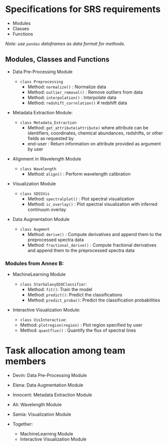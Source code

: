 # Specifications for SRS requirements 

* Modules
* Classes
* Functions

*Note: use `pandas` dataframes as data format for methods.*

## Modules, Classes and Functions

* Data Pre-Processing Module
  * `class Preprocessing` 
    * Method: `normalize()` : Normalize data
    * Method: `outlier_removal()` : Remove outliers from data
    * Method: `interpolation()` : Interpolate data
    * Method: `redshift_correlation()` # redshift data

* Metadata Extraction Module: 
  * `class Metadata_Extraction`
    * Method: `get_attribute(attribute)` where attribute can be identifiers, coordinates, chemical abundances, redshifts, or other fields as requested by   
    * end-user : Return information on attribute provided as argument by user

* Alignment in Wavelength Module
  * `class Wavelength` 
    * Method: `align()` : Perform wavelength calibration

* Visualization Module
  * `class SDSSVis`
    * Method: `spectralplot()` : Plot spectral visualization
    * Method: `ic_overlay()` : Plot spectral visualization with inferred continuum overlay

* Data Augmentation Module
  * `class Augment`
    * Method: `derive()` : Compute derivatives and append them to the preprocessed spectra data
    * Method: `fractional_derive()` : Compute fractional derivatives and append them to the preprocessed spectra data

### Modules from Annex B:

* MachineLearning Module
  * `class StarGalaxyQSOClassifier`:
    *  Method: `fit()`: Train the model
    *  Method: `predict()`: Predict the classifications  
    *  Method: `predict_proba()`: Predict the classification probabilities

* Interactive Visualization Module:
  *  `class VisInteractive`:
  *  Method: `plotregion(region)` : Plot region specified by user
  *  Method: `quantflux()` : Quantify the flux of spectral lines

# Task allocation among team members

* Devin: Data Pre-Processing Module 
* Elena: Data Augmentation Module
* Innocent: Metadata Extraction Module
* Ali: Wavelength Module
* Samia: Visualization Module 

* Together: 
  *  MachineLearning Module 
  *  Interactive Visualization Module 
